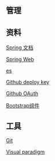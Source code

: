 ## 管理

## 资料

[Spring 文档](https://spring.io/guides)

[Spring Web](https://spring.io/guides/gs/serving-web-content/)

[es](https://elasticsearch.cn/explore)

[Github deploy key](https://developer.github.com/v3/guides/managing-deploy-keys/#deploy-keys)

[Github OAuth](https://developer.github.com/apps/building-oauth-apps/creating-an-oauth-app/)

[Bootstrap组件](https://v3.bootcss.com/components/#navbar-buttons)



## 工具

[Git](https://git-scm.com/download
)

[Visual paradigm](https://www.visual-paradigm.com
)
